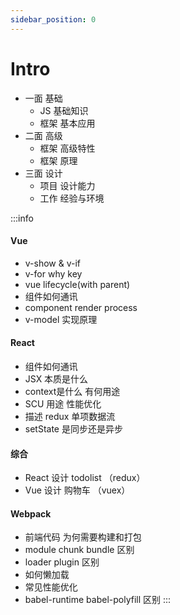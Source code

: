```yaml
---
sidebar_position: 0
---
```


# Intro
- 一面 基础
  - JS 基础知识
  - 框架 基本应用
- 二面 高级
  - 框架 高级特性
  - 框架 原理
- 三面 设计
  - 项目 设计能力
  - 工作 经验与环境

:::info
#### Vue
- v-show & v-if
- v-for why key
- vue lifecycle(with parent)
- 组件如何通讯
- component render process
- v-model 实现原理

#### React
- 组件如何通讯
- JSX 本质是什么
- context是什么 有何用途
- SCU 用途 性能优化
- 描述 redux 单项数据流
- setState 是同步还是异步

#### 综合
- React 设计 todolist （redux）
- Vue 设计 购物车 （vuex）

#### Webpack
- 前端代码 为何需要构建和打包
- module chunk bundle 区别
- loader plugin 区别
- 如何懒加载
- 常见性能优化
- babel-runtime babel-polyfill 区别
:::